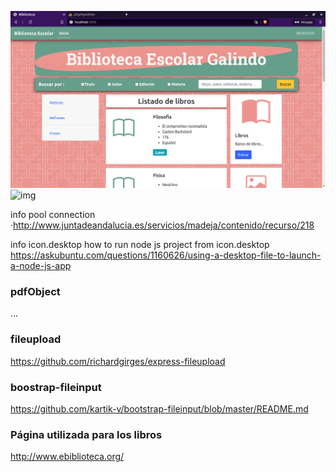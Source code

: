 ![img](https://github.com/Henrryagc/biblioteca/blob/master/screenshots/b-inicio.png)
![img](photos)

info pool connection
·http://www.juntadeandalucia.es/servicios/madeja/contenido/recurso/218

info icon.desktop
how to run node js project from icon.desktop
https://askubuntu.com/questions/1160626/using-a-desktop-file-to-launch-a-node-js-app


### pdfObject ###
...
### fileupload ###
https://github.com/richardgirges/express-fileupload

### boostrap-fileinput ###
https://github.com/kartik-v/bootstrap-fileinput/blob/master/README.md


###  Página utilizada para los libros ###
http://www.ebiblioteca.org/
